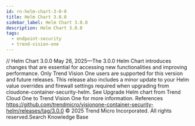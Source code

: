 ```yaml
---
id: rn-helm-chart-3-0-0
title: Helm Chart 3.0.0
sidebar_label: Helm Chart 3.0.0
description: Helm Chart 3.0.0
tags:
  - endpoint-security
  - trend-vision-one
---
```


/*<![CDATA[*/ $('#title').html($('meta[name=map-description]').attr('content')); /*]]>*/ Helm Chart 3.0.0 May 26, 2025—The 3.0.0 Helm Chart introduces changes that are essential for accessing new functionalities and improving performance. Only Trend Vision One users are supported for this version and future releases. This release also includes a minor update to your Helm value overrides and firewall settings required when upgrading from cloudone-container-security-helm. See Upgrade Helm chart from Trend Cloud One to Trend Vision One for more information. References https://github.com/trendmicro/visionone-container-security-helm/releases/tag/3.0.0 © 2025 Trend Micro Incorporated. All rights reserved.Search Knowledge Base